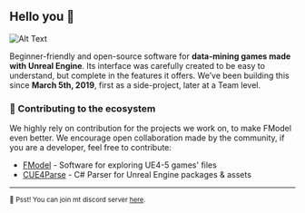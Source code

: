 ## Hello you 👋


![Alt Text](https://media.giphy.com/media/vFKqnCdLPNOKc/giphy.gif)



Beginner-friendly and open-source software for **data-mining games made with Unreal Engine**. Its interface was carefully created to be easy to understand, but complete in the features it offers. We’ve been building this since **March 5th, 2019**, first as a side-project, later at a Team level.

### 📌 Contributing to the ecosystem

We highly rely on contribution for the projects we work on, to make FModel even better. We encourage open collaboration made by the community, if you are a developer, feel free to contribute:

- [FModel](https://github.com/iAmAsval/FModel) - Software for exploring UE4-5 games' files
- [CUE4Parse](https://github.com/FabianFG/CUE4Parse) - C# Parser for Unreal Engine packages & assets

---

<sub>🤫 Psst! You can join mt discord server [here](https://discord.gg/bxhmeF388E).</sub>

